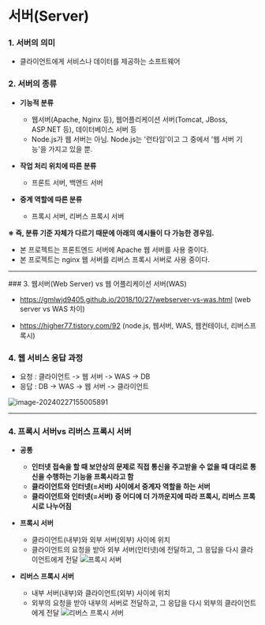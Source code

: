 # 서버(Server)

### 1. 서버의 의미

- 클라이언트에게 서비스나 데이터를 제공하는 소프트웨어

### 2. 서버의 종류

- **기능적 분류**
  - 웹서버(Apache, Nginx 등), 웹어플리케이션 서버(Tomcat, JBoss, ASP.NET 등), 데이터베이스 서버 등
  - Node.js가 웹 서버는 아님. Node.js는 '런타임'이고 그 중에서 '웹 서버 기능'을 가지고 있을 뿐.

- **작업 처리 위치에 따른 분류**
  - 프론트 서버, 백엔드 서버

- **중계 역할에 따른 분류**

  - 프록시 서버, 리버스 프록시 서버


**※ 즉,  분류 기준 자체가 다르기 때문에 아래의 예시들이 다 가능한 경우임.**

- 본 프로젝트는 프론트엔드 서버에 Apache 웹 서버를 사용 중이다. 
- 본 프로젝트는 nginx 웹 서버를 리버스 프록시 서버로 사용 중이다.

<hr>
### 3. 웹서버(Web Server) vs 웹 어플리케이션 서버(WAS)

- https://gmlwjd9405.github.io/2018/10/27/webserver-vs-was.html (web server vs WAS 차이)

- https://higher77.tistory.com/92 (node.js, 웹서버, WAS, 웹컨테이너, 리버스프록시)

### 4. 웹 서비스 응답 과정

- 요청 : 클라이언트 -> 웹 서버 -> WAS -> DB 
- 응답 : DB -> WAS -> 웹 서버 -> 클라이언트

![image-20240227155005891](C:\Users\SSAFY\AppData\Roaming\Typora\typora-user-images\image-20240227155005891.png)

<hr>

### 4. 프록시 서버vs 리버스 프록시 서버

- **공통**
  - **인터넷 접속을 할 때 보안상의 문제로 직접 통신을 주고받을 수 없을 때 대리로 통신을 수행하는 기능을 프록시라고 함**
  - **클라이언트와 인터넷(=서버) 사이에서 중계자 역할을 하는 서버**
  - **클라이언트와 인터넷(=서버) 중 어디에 더 가까운지에 따라 프록시, 리버스 프록시로 나누어짐**
  
- **프록시 서버**
  -  클라이언트(내부)와 외부 서버(외부) 사이에 위치
  -  클라이언트의 요청을 받아 외부 서버(인터넷)에 전달하고, 그 응답을 다시 클라이언트에게 전달
  ![프록시 서버](https://github.com/Jonggil-dev/TIL/assets/155353613/0558c24e-26fa-4a38-be5e-913cb130dc98)


- **리버스 프록시 서버**
  - 내부 서버(내부)와 클라이언트(외부) 사이에 위치
  - 외부의 요청을 받아 내부의 서버로 전달하고, 그 응답을 다시 외부의 클라이언트에게 전달
  ![리버스 프록시 서버](https://github.com/Jonggil-dev/TIL/assets/155353613/a6180858-79e6-4381-b8c9-e7fc7d45ce39)
